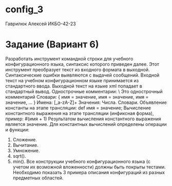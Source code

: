 # config_3
Гаврилюк Алексей ИКБО-42-23
# Задание (Вариант 6)
Разработать инструмент командной строки для учебного конфигурационного языка, синтаксис которого приведен далее.
Этот инструмент преобразует текст из входного формата в выходной.
Синтаксические ошибки выявляются с выдачей сообщений.
Входной текст на учебном конфигурационном языке принимается из стандартного ввода.
Выходной текст на языке xml попадает в стандартный вывод.
Однострочные комментарии:
\ Это однострочный комментарий
Словари:
{
 имя = значение,
 имя = значение,
 имя = значение,
 ...
}
Имена:
  [_a-zA-Z]+
Значения:
  Числа.
  Словари.
Объявление константы на этапе трансляции:
  def имя = значение;
Вычисление константного выражения на этапе трансляции (инфиксная форма), пример:
  #(имя + 1)
Результатом вычисления константного выражения является значение.
Для константных вычислений определены операции и функции:
  1. Сложение.
  2. Вычитание.
  3. Умножение.
  4. sqrt().
  5. min().
Все конструкции учебного конфигурационного языка (с учетом их возможной вложенности) должны быть покрыты тестами.
Необходимо показать 3 примера описания конфигураций из разных предметных областей.
